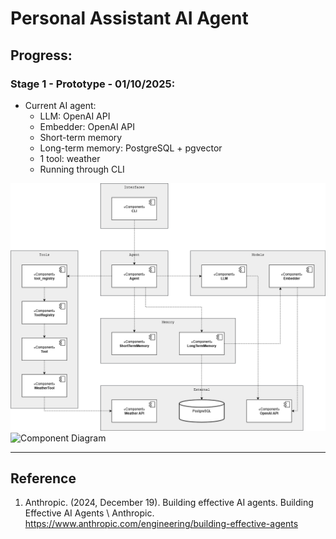 # Personal Assistant AI Agent

## Progress:
### Stage 1 - Prototype - 01/10/2025:
- Current AI agent:
  - LLM: OpenAI API
  - Embedder: OpenAI API
  - Short-term memory
  - Long-term memory: PostgreSQL + pgvector
  - 1 tool: weather
  - Running through CLI

![Component Diagram](img/0110_component_diagram.png)
![Component Diagram](https://www.anthropic.com/_next/image?url=https%3A%2F%2Fwww-cdn.anthropic.com%2Fimages%2F4zrzovbb%2Fwebsite%2Fd3083d3f40bb2b6f477901cc9a240738d3dd1371-2401x1000.png&w=3840&q=75)

---

## Reference
1. Anthropic. (2024, December 19). Building effective AI agents. Building Effective AI Agents \ Anthropic. https://www.anthropic.com/engineering/building-effective-agents
